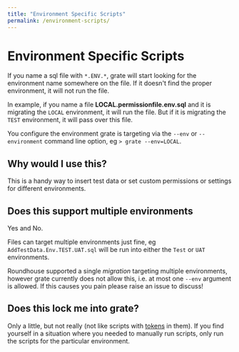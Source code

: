 ```yaml
---
title: "Environment Specific Scripts"
permalink: /environment-scripts/
---
```

# Environment Specific Scripts

If you name a sql file with `*.ENV.*`, grate will start looking for the environment name somewhere on the file. If it doesn't find the proper environment, it will not run the file.  

In example, if you name a file **LOCAL.permissionfile.env.sql** and it is migrating the `LOCAL` environment, it will run the file. But if it is migrating the `TEST` environment, it will pass over this file.  

You configure the environment grate is targeting via the `--env` or `--environment` command line option, eg `> grate --env=LOCAL`.

## Why would I use this?
This is a handy way to insert test data or set custom permissions or settings for different environments.

## Does this support multiple environments

Yes and No.

Files can target multiple environments just fine, eg `AddTestData.Env.TEST.UAT.sql` will be run into either the `Test` or `UAT` environments.

Roundhouse supported a single _migration_ targeting multiple environments, however grate currently does not allow this, i.e. at most one `--env` argument is allowed.  If this causes you pain please raise an issue to discuss!

## Does this lock me into grate?
Only a little, but not really (not like scripts with [tokens](TokenReplacement.md) in them). If you find yourself in a situation where you needed to manually run scripts, only run the scripts for the particular environment.